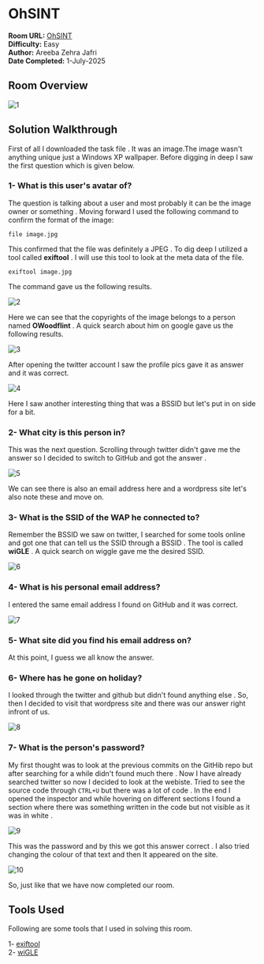#   OhSINT

**Room URL:** [OhSINT](https://tryhackme.com/room/ohsint)  
**Difficulty:** Easy   
**Author:** Areeba Zehra Jafri        
**Date Completed:** 1-July-2025

## Room Overview

![1](images/1.png)

## Solution Walkthrough

First of all I downloaded the task file . It was an image.The image wasn't anything unique just a Windows XP wallpaper. Before digging in deep I saw the first question which is given below.

### 1- What is this user's avatar of?

The question is talking about a user and most probably it can be the image owner or something . Moving forward I used the following command to confirm the format of the image:

`file image.jpg`

This confirmed that the file was definitely a JPEG . To dig deep I utilized a tool called **exiftool** . I will use this tool to look at the meta data of the file.

`exiftool image.jpg`
 
 The command gave us the following results.

![2](images/2.png)

Here we can see that the copyrights of the image belongs to a person named **OWoodflint** . A quick search about him on google gave us the following results.

![3](images/3.png)

After opening the twitter account I saw the profile pics gave it as answer and it was correct.

![4](images/4.png)

Here I saw another interesting thing that was a BSSID but let's put in on side for a bit.

### 2- What city is this person in?

This was the next question. Scrolling through twitter didn't gave me the answer so I decided to switch to GitHub and got the answer .

![5](images/5.png)

We can see there is also an email address here and a wordpress site let's also note these and move on.

### 3- What is the SSID of the WAP he connected to?

Remember the BSSID we saw on twitter, I searched for some tools online and got one that can tell us the SSID through a BSSID . The tool is called **wiGLE** . A quick search on wiggle gave me the desired SSID.

![6](images/6.png)

### 4- What is his personal email address?

I entered the same email address I found on GitHub and it was correct.

![7](images/7.png)

### 5- What site did you find his email address on?

At this point, I guess we all know the answer.

### 6- Where has he gone on holiday?

I looked through the twitter and github but didn't found anything else . So, then I decided to visit that wordpress site and there was our answer right infront of us.

![8](images/8.png)

### 7- What is the person's password?

My first thought was to look at the previous commits on the GitHib repo but after searching for a while didn't found much there . Now I have already searched twitter so now I decided to look at the webiste. Tried to see the source code through `CTRL+U` but there was a lot of code . In the end I opened the inspector and while hovering on different sections I found a section where there was something written in the code but not visible as it was in white .

![9](images/9.png)

This was the password and by this we got this answer correct . I also tried changing the colour of that text and then It appeared on the site.

![10](images/10.png)

So, just like that we have now completed our room.

## Tools Used

Following are some tools that I used in solving this room.

1- [exiftool](https://exiftool.org/)                 
2- [wiGLE](https://wigle.net/)
